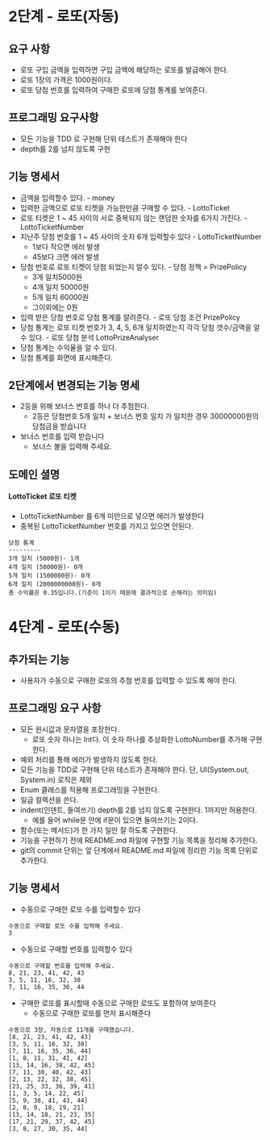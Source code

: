 # 2단계 - 로또(자동)

## 요구 사항

- 로또 구입 금액을 입력하면 구입 금액에 해당하는 로또를 발급해야 한다.
- 로또 1장의 가격은 1000원이다.
- 로또 당첨 번호를 입력하여 구매한 로또에 당첨 통계를 보여준다.

## 프로그래밍 요구사항

- 모든 기능을 TDD 로 구현해 단위 테스트가 존재해야 한다
- depth를 2를 넘지 않도록 구현

## 기능 명세서

- 금액을 입력할수 있다. - money
- 입력한 금액으로 로또 티켓을 가능한만큼 구매할 수 있다. - LottoTicket
- 로또 티켓은 1 ~ 45 사이의 서로 중복되지 않는 랜덤한 숫자를 6가지 가진다. - LottoTicketNumber
- 지난주 당첨 번호를 1 ~ 45 사이의 숫자 6개 입력할수 있다 - LottoTicketNumber
    - 1보다 작으면 에러 발생
    - 45보다 크면 에러 발생
- 당첨 번호로 로또 티켓이 당첨 되었는지 알수 있다. - 당첨 정책 = PrizePolicy
    - 3개 일치5000원
    - 4개 일치 50000원
    - 5개 일치 60000원
    - 그이외에는 0원
- 입력 받은 당첨 번호로 당첨 통계를 알려준다. - 로또 당첨 조건 PrizePolicy
- 당첨 통계는 로또 티켓 번호가 3, 4, 5, 6개 일치하였는지 각각 당첨 갯수/금액을 알수 있다. - 로또 당첨 분석 LottoPrizeAnalyser
- 당첨 통계는 수익율을 알 수 있다.
- 당첨 통계를 화면에 표시해준다.

## 2단계에서 변경되는 기능 명세

- 2등을 위해 보너스 번호를 하나 더 추첨한다.
    - 2등은 당첨번호 5개 일치 + 보너스 번호 일치 가 일치한 경우 30000000원의 당첨금을 받습니다
- 보너스 번호를 입력 받습니다
    - 보너스 볼을 입력해 주세요.

## 도메인 셜명

#### LottoTicket 로또 티켓

- LottoTicketNumber 를 6개 미만으로 넣으면 에러가 발생한다
- 중복된 LottoTicketNumber 번호를 가지고 있으면 안된다.

```
당첨 통계
---------
3개 일치 (5000원)- 1개
4개 일치 (50000원)- 0개
5개 일치 (1500000원)- 0개
6개 일치 (2000000000원)- 0개
총 수익률은 0.35입니다.(기준이 1이기 때문에 결과적으로 손해라는 의미임)
```

# 4단계 - 로또(수동)

## 추가되는 기능

- 사용자가 수동으로 구매한 로또의 추첨 번호를 입력할 수 있도록 해야 한다.

## 프로그래밍 요구 사항

- 모든 원시값과 문자열을 포장한다.
  - 로또 숫자 하나는 Int다. 이 숫자 하나를 추상화한 LottoNumber를 추가해 구현한다.
- 예외 처리를 통해 에러가 발생하지 않도록 한다. 
- 모든 기능을 TDD로 구현해 단위 테스트가 존재해야 한다. 단, UI(System.out, System.in) 로직은 제외 
- Enum 클래스를 적용해 프로그래밍을 구현한다. 
- 일급 컬렉션을 쓴다. 
- indent(인덴트, 들여쓰기) depth를 2를 넘지 않도록 구현한다. 1까지만 허용한다. 
  - 예를 들어 while문 안에 if문이 있으면 들여쓰기는 2이다. 
- 함수(또는 메서드)가 한 가지 일만 잘 하도록 구현한다. 
- 기능을 구현하기 전에 README.md 파일에 구현할 기능 목록을 정리해 추가한다. 
- git의 commit 단위는 앞 단계에서 README.md 파일에 정리한 기능 목록 단위로 추가한다.


## 기능 명세서
- 수동으로 구매한 로또 수를 입력할수 있다
```
수동으로 구매할 로또 수를 입력해 주세요.
3

```

- 수동으로 구매할 번호를 입력할수 있다
```
수동으로 구매할 번호를 입력해 주세요.
8, 21, 23, 41, 42, 43
3, 5, 11, 16, 32, 38
7, 11, 16, 35, 36, 44

```

- 구매한 로또를 표시할때 수동으로 구매한 로또도 포함하여 보여준다
  - 수동으로 구매한 로또를 먼저 표시해준다
```text
수동으로 3장, 자동으로 11개를 구매했습니다.
[8, 21, 23, 41, 42, 43]
[3, 5, 11, 16, 32, 38]
[7, 11, 16, 35, 36, 44]
[1, 8, 11, 31, 41, 42]
[13, 14, 16, 38, 42, 45]
[7, 11, 30, 40, 42, 43]
[2, 13, 22, 32, 38, 45]
[23, 25, 33, 36, 39, 41]
[1, 3, 5, 14, 22, 45]
[5, 9, 38, 41, 43, 44]
[2, 8, 9, 18, 19, 21]
[13, 14, 18, 21, 23, 35]
[17, 21, 29, 37, 42, 45]
[3, 8, 27, 30, 35, 44]


```
